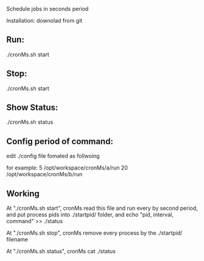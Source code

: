 Schedule jobs in seconds period

Installation:
 downolad from git

Run:
----
./cronMs.sh start 

Stop:
-----
./cronMs.sh start 

Show Status:
------------
./cronMs.sh status


Config period of command:
-------------------------
edit ./config file fomated as follwoing
<interval> <command>

for example:
5 /opt/workspace/cronMs/a/run
20 /opt/workspace/cronMs/b/run

Working
-------
At "./cronMs.sh start", cronMs read this file and run every <command> by <interval> second period,
and put process pids into ./startpid/ folder,
and echo "pid, interval, command" >> ./status

At "./cronMs.sh stop", cronMs remove every process by the ./startpid/ filename

At "./cronMs.sh status", cronMs cat ./status

